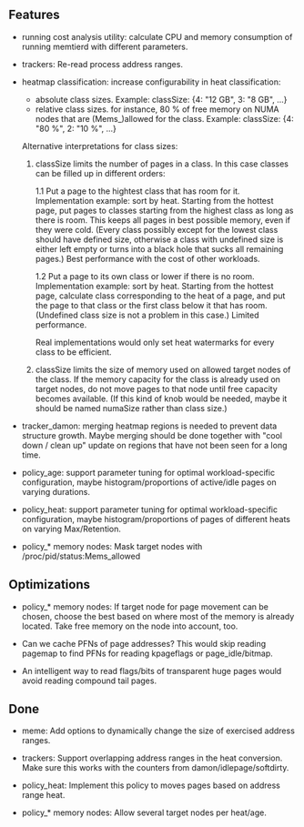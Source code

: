 Features
--------

- running cost analysis utility: calculate CPU and memory consumption
  of running memtierd with different parameters.

- trackers: Re-read process address ranges.

- heatmap classification: increase configurability in heat
  classification:
  - absolute class sizes. Example:
    classSize: {4: "12 GB", 3: "8 GB", ...}
  - relative class sizes. for instance, 80 % of free memory on NUMA
    nodes that are (Mems_)allowed for the class. Example:
    classSize: {4: "80 %", 2: "10 %", ...}

  Alternative interpretations for class sizes:

  1. classSize limits the number of pages in a class. In this case
     classes can be filled up in different orders:

     1.1 Put a page to the hightest class that has room for
         it. Implementation example: sort by heat. Starting from the
         hottest page, put pages to classes starting from the highest
         class as long as there is room. This keeps all pages in best
         possible memory, even if they were cold. (Every class
         possibly except for the lowest class should have defined
         size, otherwise a class with undefined size is either left
         empty or turns into a black hole that sucks all remaining
         pages.) Best performance with the cost of other workloads.

     1.2 Put a page to its own class or lower if there is no
         room. Implementation example: sort by heat. Starting from the
         hottest page, calculate class corresponding to the heat of a
         page, and put the page to that class or the first class below
         it that has room. (Undefined class size is not a problem in
         this case.) Limited performance.

     Real implementations would only set heat watermarks for every
     class to be efficient.

  2. classSize limits the size of memory used on allowed target nodes
     of the class. If the memory capacity for the class is already
     used on target nodes, do not move pages to that node until free
     capacity becomes available. (If this kind of knob would be
     needed, maybe it should be named numaSize rather than class
     size.)

- tracker_damon: merging heatmap regions is needed to prevent data
  structure growth. Maybe merging should be done together with "cool
  down / clean up" update on regions that have not been seen for a
  long time.

- policy_age: support parameter tuning for optimal workload-specific configuration,
  maybe histogram/proportions of active/idle pages on varying durations.

- policy_heat: support parameter tuning for optimal workload-specific configuration,
  maybe histogram/proportions of pages of different heats on varying Max/Retention.

- policy_* memory nodes: Mask target nodes with /proc/pid/status:Mems_allowed

Optimizations
-------------

- policy_* memory nodes: If target node for page movement can be
  chosen, choose the best based on where most of the memory is already
  located. Take free memory on the node into account, too.

- Can we cache PFNs of page addresses? This would skip reading pagemap
  to find PFNs for reading kpageflags or page_idle/bitmap.

- An intelligent way to read flags/bits of transparent huge pages
  would avoid reading compound tail pages.

Done
----

- meme: Add options to dynamically change the size of exercised
  address ranges.

- trackers: Support overlapping address ranges in the heat
  conversion. Make sure this works with the counters from
  damon/idlepage/softdirty.

- policy_heat: Implement this policy to moves pages based on address
  range heat.

- policy_* memory nodes: Allow several target nodes per heat/age.
